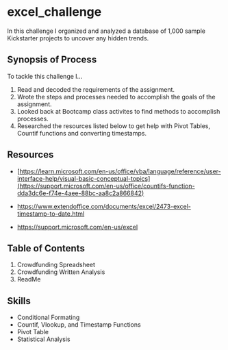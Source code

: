 # excel_challenge

In this challenge I organized and analyzed a database of 1,000 sample Kickstarter projects to uncover any hidden trends.




## Synopsis of Process

To tackle this challenge I...

1. Read and decoded the requirements of the assignment.
2. Wrote the steps and processes needed to accomplish the goals of the assignment.
3. Looked back at Bootcamp class activites to find methods to accomplish processes.
4. Researched the resources listed below to get help with Pivot Tables, Countif functions and converting timestamps.
   



## Resources


+ [https://learn.microsoft.com/en-us/office/vba/language/reference/user-interface-help/visual-basic-conceptual-topics](https://support.microsoft.com/en-us/office/countifs-function-dda3dc6e-f74e-4aee-88bc-aa8c2a866842)

+ https://www.extendoffice.com/documents/excel/2473-excel-timestamp-to-date.html

+ https://support.microsoft.com/en-us/excel  






## Table of Contents

1. Crowdfunding Spreadsheet
2. Crowdfunding Written Analysis
5. ReadMe


## Skills
+ Conditional Formating
+ Countif, Vlookup, and Timestamp Functions
+ Pivot Table 
+ Statistical Analysis 

